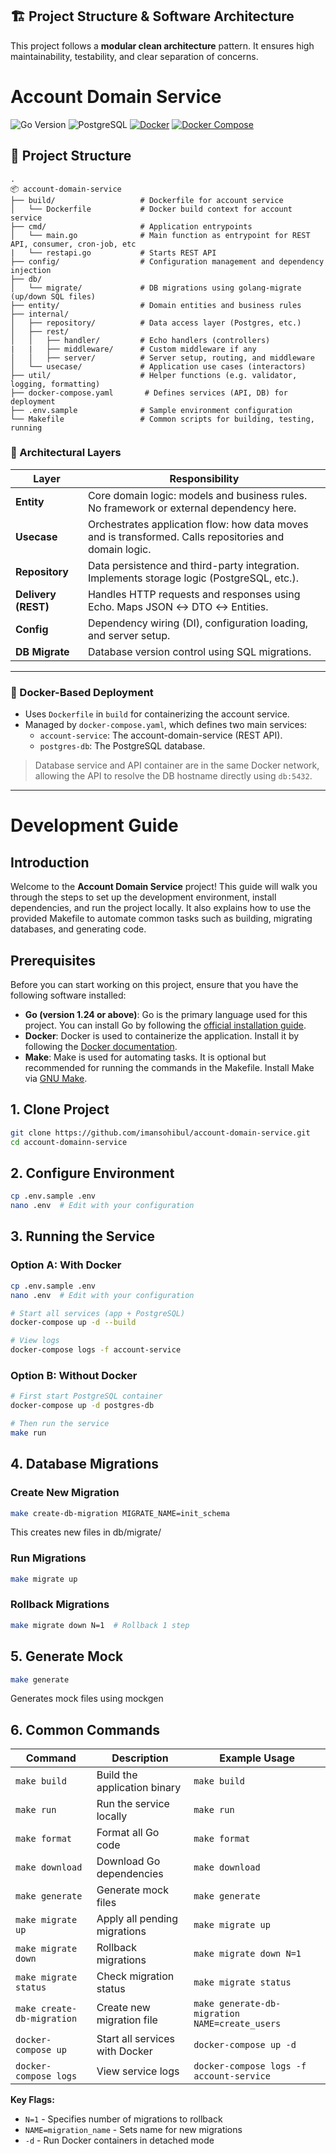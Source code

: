 ## 🏗️ Project Structure & Software Architecture

This project follows a **modular clean architecture** pattern. It ensures high maintainability, testability, and clear separation of concerns.

# Account Domain Service

![Go Version](https://img.shields.io/badge/go-1.24%2B-blue)
![PostgreSQL](https://img.shields.io/badge/PostgreSQL-17.4-blue)
[![Docker](https://img.shields.io/badge/docker-24.0-blue?logo=docker)](https://www.docker.com/)
[![Docker Compose](https://img.shields.io/badge/docker--compose-3.9-blue)](https://docs.docker.com/compose/compose-file/compose-versioning/#version-39)


## 📂 Project Structure

```text
.
📦 account-domain-service
├── build/                   # Dockerfile for account service
│   └── Dockerfile           # Docker build context for account service
├── cmd/                     # Application entrypoints
│   └── main.go              # Main function as entrypoint for REST API, consumer, cron-job, etc
|   └── restapi.go           # Starts REST API
├── config/                  # Configuration management and dependency injection
├── db/
│   └── migrate/             # DB migrations using golang-migrate (up/down SQL files)
├── entity/                  # Domain entities and business rules
├── internal/
│   ├── repository/          # Data access layer (Postgres, etc.)
│   ├── rest/
│   │   ├── handler/         # Echo handlers (controllers)
|   |   ├── middleware/      # Custom middleware if any
│   │   ├── server/          # Server setup, routing, and middleware
│   └── usecase/             # Application use cases (interactors)
├── util/                    # Helper functions (e.g. validator, logging, formatting)
├── docker-compose.yaml       # Defines services (API, DB) for deployment
├── .env.sample              # Sample environment configuration
└── Makefile                 # Common scripts for building, testing, running
```

### 🧱 Architectural Layers

| Layer        | Responsibility |
|--------------|----------------|
| **Entity**   | Core domain logic: models and business rules. No framework or external dependency here. |
| **Usecase**  | Orchestrates application flow: how data moves and is transformed. Calls repositories and domain logic. |
| **Repository** | Data persistence and third-party integration. Implements storage logic (PostgreSQL, etc.). |
| **Delivery (REST)** | Handles HTTP requests and responses using Echo. Maps JSON ↔ DTO ↔ Entities. |
| **Config**   | Dependency wiring (DI), configuration loading, and server setup. |
| **DB Migrate** | Database version control using SQL migrations. |

---

### 🐳 Docker-Based Deployment

- Uses `Dockerfile` in `build` for containerizing the account service.
- Managed by `docker-compose.yaml`, which defines two main services:
  - `account-service`: The account-domain-service (REST API).
  - `postgres-db`: The PostgreSQL database.

> Database service and API container are in the same Docker network, allowing the API to resolve the DB hostname directly using `db:5432`.

---

# Development Guide

## Introduction

Welcome to the **Account Domain Service** project! This guide will walk you through the steps to set up the development environment, install dependencies, and run the project locally. It also explains how to use the provided Makefile to automate common tasks such as building, migrating databases, and generating code.

## Prerequisites

Before you can start working on this project, ensure that you have the following software installed:

- **Go (version 1.24 or above)**: Go is the primary language used for this project. You can install Go by following the [official installation guide](https://golang.org/doc/install).
- **Docker**: Docker is used to containerize the application. Install it by following the [Docker documentation](https://www.docker.com/get-started).
- **Make**: Make is used for automating tasks. It is optional but recommended for running the commands in the Makefile. Install Make via [GNU Make](https://www.gnu.org/software/make/).



## 1. Clone Project
```bash
git clone https://github.com/imansohibul/account-domain-service.git
cd account-domainn-service
```

## 2. Configure Environment
```bash
cp .env.sample .env
nano .env  # Edit with your configuration
```


## 3. Running the Service
### Option A: With Docker
```bash
cp .env.sample .env
nano .env  # Edit with your configuration
```

```bash
# Start all services (app + PostgreSQL)
docker-compose up -d --build

# View logs
docker-compose logs -f account-service
```
### Option B: Without Docker

```bash
# First start PostgreSQL container
docker-compose up -d postgres-db

# Then run the service
make run
```

## 4. Database Migrations
### Create New Migration
```bash
make create-db-migration MIGRATE_NAME=init_schema
```
This creates new files in db/migrate/

### Run Migrations
```bash
make migrate up
```

### Rollback Migrations
```bash
make migrate down N=1  # Rollback 1 step
```

## 5. Generate Mock
```bash
make generate
```
Generates mock files using mockgen


## 6. Common Commands

| Command                  | Description                              | Example Usage                     |
|--------------------------|------------------------------------------|-----------------------------------|
| `make build`             | Build the application binary             | `make build`                     |
| `make run`               | Run the service locally                  | `make run`                       |
| `make format`            | Format all Go code                       | `make format`                    |
| `make download`          | Download Go dependencies                 | `make download`                  |
| `make generate`          | Generate mock files                      | `make generate`                  |
| `make migrate up`        | Apply all pending migrations             | `make migrate up`                |
| `make migrate down`      | Rollback migrations                      | `make migrate down N=1`          |
| `make migrate status`    | Check migration status                   | `make migrate status`            |
| `make create-db-migration` | Create new migration file            | `make generate-db-migration NAME=create_users` |
| `docker-compose up`      | Start all services with Docker           | `docker-compose up -d`           |
| `docker-compose logs`    | View service logs                        | `docker-compose logs -f account-service` |

**Key Flags:**
- `N=1` - Specifies number of migrations to rollback
- `NAME=migration_name` - Sets name for new migrations
- `-d` - Run Docker containers in detached mode
